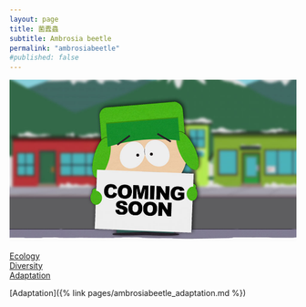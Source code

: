 ```yaml
---
layout: page
title: 菌蠹蟲
subtitle: Ambrosia beetle
permalink: "ambrosiabeetle"
#published: false
---
```

![](/assets/img/ComingSoon_Kyle.jpg)

[Ecology](/blob/master/pages/ambrosiabeetle_ecology.md)<br>
[Diversity](ambrosiabeetle_diversity)<br>
[Adaptation](pages/ambrosiabeetle_adaptation.md)<br>


[Adaptation]({% link pages/ambrosiabeetle_adaptation.md %})
